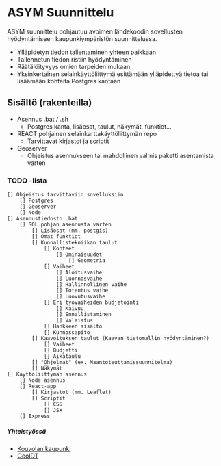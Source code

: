 # ASYM Suunnittelu

ASYM suunnittelu pohjautuu avoimen lähdekoodin sovellusten hyödyntämiseen kaupunkiympäristön suunnittelussa.

  - Ylläpidetyn tiedon tallentaminen yhteen paikkaan
  - Tallennetun tiedon ristiin hyödyntäminen
  - Räätälöityvyys omien tarpeiden mukaan
  - Yksinkertainen selainkäyttöliittymä esittämään ylläpidettyä tietoa tai lisäämään kohteita Postgres kantaan
 
## Sisältö (rakenteilla)
- Asennus .bat / .sh
    - Postgres kanta, lisäosat, taulut, näkymät, funktiot...
- REACT pohjainen selainkarttakäyttöliittymän repo
    - Tarvittavat kirjastot ja scriptit
- Geoserver
    - Ohjeistus asennukseen tai mahdollinen valmis paketti asentamista varten

### TODO -lista

    [] Ohjeistus tarvittaviin sovelluksiin
        [] Postgres
        [] Geoserver
        [] Node
    [] Asennustiedosto .bat
        [] SQL pohjan asennusta varten
            [] Lisäosat (mm. postgis)
            [] Omat funktiot
            [] Kunnallistekniikan taulut
                [] Kohteet
                    [] Ominaisuudet
                        [] Geometria
                [] Vaiheet
                    [] Aloitusvaihe
                    [] Luonnosvaihe
                    [] Hallinnollinen vaihe
                    [] Toteutus vaihe
                    [] Luovutusvaihe
                [] Eri työvaiheiden budjetointi
                    [] Kaivuu
                    [] Ennallistaminen
                    [] Valaistus
                [] Hankkeen sisältö
                [] Kunnossapito
            [] Kaavoituksen taulut (Kaavan tietomallin hyödyntäminen?)
                [] Vaiheet
                [] Budjetti
                [] Aikataulu
            [] "Ohjelmat" (ex. Maantoteuttamissuunnitelma)
            [] Näkymät
    [] Käyttöliittymän asennus
        [] Node asennus
        [] React-app
            [] Kirjastot (mm. Leaflet)
            [] Scriptit
                [] CSS
                [] JSX
        [] Express
 
##### Yhteistyössä
- [Kouvolan kaupunki](https://www.kouvola.fi/)
- [GeoIDT](http://geoidt.com/)
